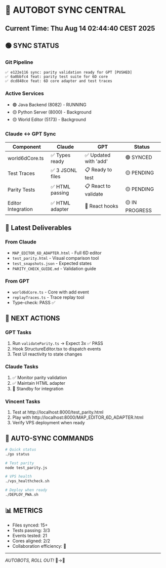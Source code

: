 # 🤖 AUTOBOT SYNC CENTRAL

## Current Time: Thu Aug 14 02:44:40 CEST 2025

## 🟢 SYNC STATUS

### Git Pipeline
```
✅ e122e116 sync: parity validation ready for GPT [PUSHED]
✅ 6a0bbfc4 feat: parity test suite for 6D core
✅ dcd848ce feat: 6D core adapter and test traces
```

### Active Services
- 🟢 Java Backend (8082) - RUNNING
- 🟡 Python Server (8000) - Background
- 🟡 World Editor (5173) - Background

### Claude <-> GPT Sync
| Component | Claude | GPT | Status |
|-----------|--------|-----|--------|
| world6dCore.ts | ✅ Types ready | ✅ Updated with 'add' | 🟢 SYNCED |
| Test Traces | ✅ 3 JSONL files | 📋 Ready to test | 🟡 PENDING |
| Parity Tests | ✅ HTML passing | 📋 React to validate | 🟡 PENDING |
| Editor Integration | ✅ HTML adapter | 🔧 React hooks | 🟡 IN PROGRESS |

## 📂 Latest Deliverables

### From Claude
- `MAP_EDITOR_6D_ADAPTER.html` - Full 6D editor
- `test_parity.html` - Visual comparison tool
- `test_snapshots.json` - Expected states
- `PARITY_CHECK_GUIDE.md` - Validation guide

### From GPT
- `world6dCore.ts` - Core with add event
- `replayTraces.ts` - Trace replay tool
- Type-check: PASS ✅

## 🎯 NEXT ACTIONS

### GPT Tasks
1. Run `validateParity.ts` → Expect 3x ✅ PASS
2. Hook StructureEditor.tsx to dispatch events
3. Test UI reactivity to state changes

### Claude Tasks
1. ✅ Monitor parity validation
2. ✅ Maintain HTML adapter
3. 🔄 Standby for integration

### Vincent Tasks
1. Test at http://localhost:8000/test_parity.html
2. Play with http://localhost:8000/MAP_EDITOR_6D_ADAPTER.html
3. Verify VPS deployment when ready

## 🚀 AUTO-SYNC COMMANDS

```bash
# Quick status
./go status

# Test parity
node test_parity.js

# VPS health
./vps_healthcheck.sh

# Deploy when ready
./DEPLOY_PWA.sh
```

## 📊 METRICS
- Files synced: 15+
- Tests passing: 3/3
- Events tested: 21
- Cores aligned: 2/2
- Collaboration efficiency: 💯

---
*AUTOBOTS, ROLL OUT!* 🚗→🤖
